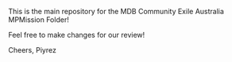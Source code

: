 This is the main repository for the MDB Community Exile Australia MPMission Folder!

Feel free to make changes for our review!


Cheers,
Piyrez